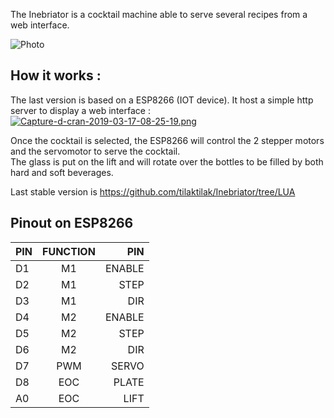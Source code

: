 The Inebriator is a cocktail machine able to serve several recipes from a web interface.

![Photo](https://i.ibb.co/G76jqmb/IMG-0576.jpg)

## How it works :

The last version is based on a ESP8266 (IOT device). It host a simple http server to display a web interface :    
[![Capture-d-cran-2019-03-17-08-25-19.png](https://i.postimg.cc/WzyFcBj1/Capture-d-cran-2019-03-17-08-25-19.png)](https://postimg.cc/jnzdzkLp)

Once the cocktail is selected, the ESP8266 will control the 2 stepper motors and the servomotor to serve the cocktail.   
The glass is put on the lift and will rotate over the bottles to be filled by both hard and soft beverages.  

Last stable version is https://github.com/tilaktilak/Inebriator/tree/LUA   

## Pinout on ESP8266


| PIN           | FUNCTION      | PIN     |
| ------------- |:-------------:| -------:|
|D1             | M1            | ENABLE  |
|D2             | M1            |   STEP  |
|D3             | M1            | DIR     |
|D4             | M2            | ENABLE  |
|D5             | M2            | STEP    |
|D6             | M2            | DIR     |
|D7             | PWM           | SERVO   |
|D8             | EOC           | PLATE   |
|A0             | EOC           | LIFT    |

